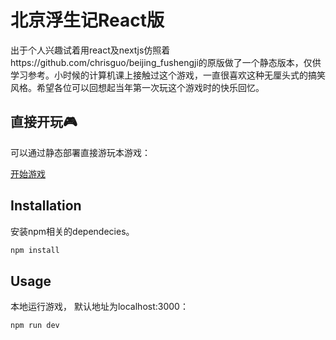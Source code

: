 # 北京浮生记React版

出于个人兴趣试着用react及nextjs仿照着https://github.com/chrisguo/beijing_fushengji的原版做了一个静态版本，仅供学习参考。小时候的计算机课上接触过这个游戏，一直很喜欢这种无厘头式的搞笑风格。希望各位可以回想起当年第一次玩这个游戏时的快乐回忆。

## 直接开玩:video_game:

可以通过静态部署直接游玩本游戏：

[开始游戏](https://monkeyandegg.github.io/beijing-life/)

## Installation

安装npm相关的dependecies。

```bash
npm install
```

## Usage
本地运行游戏， 默认地址为localhost:3000：
```bash
npm run dev
```
